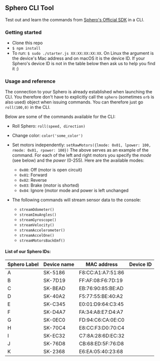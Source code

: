 ## Sphero CLI Tool

Test out and learn the commands from [Sphero's Official SDK](https://github.com/orbotix/sphero.js) in a CLI.

### Getting started

* Clone this repo
* `$ npm install`
* To run: `$ sudo ./starter.js XX:XX:XX:XX:XX`. On Linux the argument is the device's Mac address and on macOS it is the device ID. If your Sphero's device ID is not in the table below then ask us to help you find it :)

### Usage and reference

The connection to your Sphero is already established when launching the CLI. You therefore don't have to explicitly call the `sphero` (sometimes `orb` is also used) object when issuing commands. You can therefore just go `roll(100,0)` in the CLI.

Below are some of the commands available for the CLI:

* Roll Sphero:
`roll(speed, direction)`

* Change color:
`color('some_color')`

* Set motors independently:
`setRawMotors({lmode: 0x01, lpower: 100, rmode: 0x01, rpower: 100})`
The above serves as an example of the command. For each of the left and right motors you specify the <i>mode</i> (see below) and the <i>power</i> (0-255). Here are the available modes:
  * `0x00`: Off (motor is open circuit)
  * `0x01`: Forward
  * `0x02`: Reverse
  * `0x03`: Brake (motor is shorted)
  * `0x04`: Ignore (motor mode and power is left unchanged


* The following commands will stream sensor data to the console:
  * `streamOdometer()`
  * `streamImuAngles()`
  * `streamGyroscope()`
  * `streamVelocity()`
  * `streamAccelerometer()`
  * `streamAccelOne()`
  * `streamMotorsBackEmf()`

#### List of our Sphero IDs:

| Sphero Label | Device name	  | MAC address       | Device ID                        |
| -------------| -------------- | ----------------- | -------------------------------- |
| A            | SK-5186        | F8:CC:A1:A7:51:86	| |
| B            | SK-7D19        | FF:AF:08:F6:7D:19	| |
| C            | SK-BEAD        | EB:76:90:85:BE:AD	| |
| D            | SK-40A2        | F5:77:55:BE:40:A2	| |
| E            | SK-C345        | E0:01:D9:64:C3:45	| |
| F            | SK-D4A7        | FA:34:A8:E7:D4:A7	| |
| G            | SK-0EC0        | FD:94:C6:CA:0E:C0	| |
| H            | SK-70C4        | E8:CC:F3:D0:70:C4	| |
| I            | SK-EC32        | C7:8A:28:6D:EC:32	| |
| J            | SK-76D8        | CB:68:ED:5F:76:D8	| |
| K            | SK-2368        | E6:EA:05:40:23:68	| |

<!--
  Have a look here for more commands: https://sdk.sphero.com/community-apis/javascript-sdk/
  getPowerState()
  sleep()
  getVoltageTripPoints() && setVoltageTripPoints()
  setInactivityTimeout()
  assignTime()
 -->

<!--example repl stuff:
to call function: getChassisId().then((a)=>console.log(a))
to see function definition getChassisId
-->

<!--
  THESE ARE FROM LOOKING INSIDE sphero.js

  setHeading            : 0x01,
  setStabilization      : 0x02,
  setRotationRate       : 0x03,
  setCreationDate       : 0x04,
  getBallRegWebsite     : 0x05,
  reEnableDemo          : 0x06,
  getChassisId          : 0x07,
  setChassisId          : 0x08,
  selfLevel             : 0x09,
  setVdl                : 0x0A,
  setDataStreaming      : 0x11,
  setCollisionDetection : 0x12,
  locator               : 0x13,
  setAccelerometer      : 0x14,
  readLocator           : 0x15,
  setRgbLed             : 0x20,
  setBackLed            : 0x21,
  getRgbLed             : 0x22,
  roll                  : 0x30,
  boost                 : 0x31,
  move                  : 0x32,
  setRawMotors          : 0x33,
  setMotionTimeout      : 0x34,
  setOptionsFlag        : 0x35,
  getOptionsFlag        : 0x36,
  setTempOptionFlags    : 0x37,
  getTempOptionFlags    : 0x38,
  getConfigBlock        : 0x40,
  setSsbParams          : 0x41,
  setDeviceMode         : 0x42,
  setConfigBlock        : 0x43,
  getDeviceMode         : 0x44,
  getSsb                : 0x46,
  setSsb                : 0x47,
  ssbRefill             : 0x48,
  ssbBuy                : 0x49,
  ssbUseConsumeable     : 0x4A,
  ssbGrantCores         : 0x4B,
  ssbAddXp              : 0x4C,
  ssbLevelUpAttr        : 0x4D,
  getPwSeed             : 0x4E,
  ssbEnableAsync        : 0x4F,
  runMacro              : 0x50,
  saveTempMacro         : 0x51,
  saveMacro             : 0x52,
  initMacroExecutive    : 0x54,
  abortMacro            : 0x55,
  macroStatus           : 0x56,
  setMacroParam         : 0x57,
  appendTempMacroChunk  : 0x58,
  eraseOBStorage        : 0x60,
  appendOBFragment      : 0x61,
  execOBProgram         : 0x62,
  abortOBProgram        : 0x63,
  answerInput           : 0x64,
  commitToFlash         : 0x65,
  commitToFlashAlias    : 0x70-->